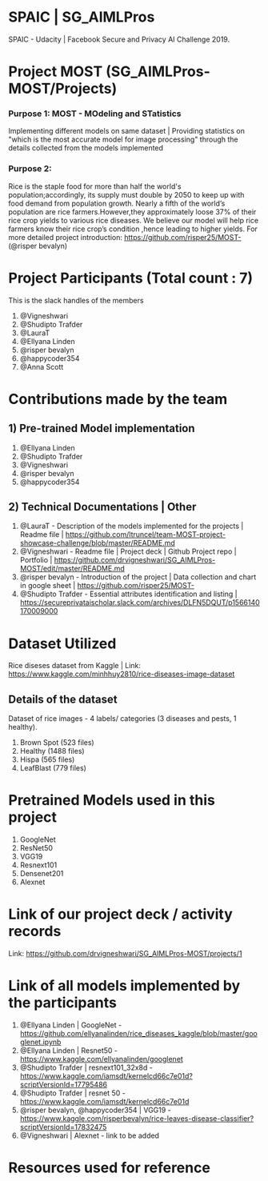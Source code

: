 # SPAIC | SG_AIMLPros

SPAIC - Udacity | Facebook Secure and Privacy AI Challenge 2019.  

# Project MOST (SG_AIMLPros-MOST/Projects)

### Purpose 1: MOST - MOdeling and STatistics 
Implementing different models on same dataset | Providing statistics on "which is the most accurate model for image processing" through the details collected from the models implemented 

### Purpose 2:
Rice is the staple food for more than half the world's population;accordingly, its supply must double by 2050 to keep up with food demand from population growth. Nearly a fifth of the world’s population are rice farmers.However,they approximately loose 37% of their rice crop yields to various rice diseases. 
We believe our model will help rice farmers know their rice crop’s condition ,hence leading to higher yields.
For more detailed project introduction: https://github.com/risper25/MOST- (@risper bevalyn)

# Project Participants (Total count : 7)
This is the slack handles of the members

1) @Vigneshwari 
2) @Shudipto Trafder 
3) @LauraT 
4) @Ellyana Linden
5) @risper bevalyn
6) @happycoder354
7) @Anna Scott    

# Contributions made by the team

## 1) Pre-trained Model implementation 
1) @Ellyana Linden
2) @Shudipto Trafder
3) @Vigneshwari 
4) @risper bevalyn
5) @happycoder354

## 2) Technical Documentations | Other
1) @LauraT - Description of the models implemented for the projects | Readme file |  https://github.com/ltruncel/team-MOST-project-showcase-challenge/blob/master/README.md 
2) @Vigneshwari - Readme file | Project deck | Github Project repo | Portfolio | https://github.com/drvigneshwari/SG_AIMLPros-MOST/edit/master/README.md
3) @risper bevalyn - Introduction of the project | Data collection and chart in google sheet | https://github.com/risper25/MOST-
4) @Shudipto Trafder - Essential attributes identification and listing  | https://secureprivataischolar.slack.com/archives/DLFN5DQUT/p1566140170009000
   
# Dataset Utilized

Rice diseses dataset from Kaggle | Link:  https://www.kaggle.com/minhhuy2810/rice-diseases-image-dataset

## Details of the dataset

Dataset of rice images -  4 labels/ categories (3 diseases and pests, 1 healthy). 
1) Brown Spot (523 files)
2) Healthy (1488 files)
3) Hispa (565 files)
4) LeafBlast (779 files)

# Pretrained Models used in this project

1) GoogleNet
2) ResNet50
3) VGG19
4) Resnext101
5) Densenet201
6) Alexnet

# Link of our project deck / activity records

Link: https://github.com/drvigneshwari/SG_AIMLPros-MOST/projects/1

# Link of all models implemented by the participants 

1) @Ellyana Linden | GoogleNet - https://github.com/ellyanalinden/rice_diseases_kaggle/blob/master/googlenet.ipynb
2) @Ellyana Linden | Resnet50  - https://www.kaggle.com/ellyanalinden/googlenet
3) @Shudipto Trafder | resnext101_32x8d -  https://www.kaggle.com/iamsdt/kernelcd66c7e01d?scriptVersionId=17795486
4) @Shudipto Trafder | resnet 50 - https://www.kaggle.com/iamsdt/kernelcd66c7e01d
5) @risper bevalyn, @happycoder354 | VGG19 - https://www.kaggle.com/risperbevalyn/rice-leaves-disease-classifier?scriptVersionId=17832475
6) @Vigneshwari | Alexnet -  link to be added

# Resources used for reference


